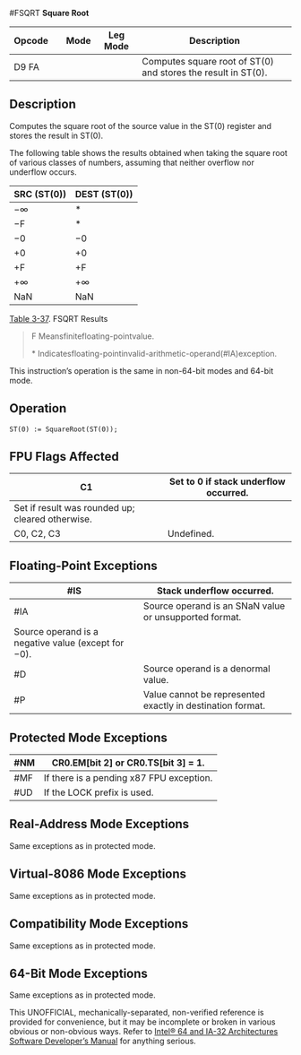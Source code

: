 #FSQRT
**Square Root**

| Opcode |     | Mode | Leg Mode | Description                                                   |
| ------ | --- | ---- | -------- | ------------------------------------------------------------- |
| D9 FA  |     |      |          | Computes square root of ST(0) and stores the result in ST(0). |

## Description

Computes the square root of the source value in the ST(0) register and stores the result in ST(0).

The following table shows the results obtained when taking the square root of various classes of numbers, assuming that neither overflow nor underflow occurs.

| SRC (ST(0)) | DEST (ST(0)) |
| ----------- | ------------ |
| −∞          | \*           |
| −F          | \*           |
| −0          | −0           |
| +0          | +0           |
| +F          | +F           |
| +∞          | +∞           |
| NaN         | NaN          |

[Table 3-37](/x86/fsqrt#tbl-3-37). FSQRT Results

> F Meansfinitefloating-pointvalue.
>
> \* Indicatesfloating-pointinvalid-arithmetic-operand(#​IA)exception.

This instruction’s operation is the same in non-64-bit modes and 64-bit mode.

## Operation

```
ST(0) := SquareRoot(ST(0));

```

## FPU Flags Affected

| C1                                               | Set to 0 if stack underflow occurred. |
| ------------------------------------------------ | ------------------------------------- |
| Set if result was rounded up; cleared otherwise. |
| C0, C2, C3                                       | Undefined.                            |

## Floating-Point Exceptions

| \#​IS                                               | Stack underflow occurred.                                  |
| --------------------------------------------------- | ---------------------------------------------------------- |
| \#​IA                                               | Source operand is an SNaN value or unsupported format.     |
| Source operand is a negative value (except for −0). |
| #​D                                                 | Source operand is a denormal value.                        |
| #​P                                                 | Value cannot be represented exactly in destination format. |

## Protected Mode Exceptions

| \#​NM  | CR0.EM[bit 2] or CR0.TS[bit 3] = 1.      |
| ------ | ---------------------------------------- |
| \#​​MF | If there is a pending x87 FPU exception. |
| #​​​UD | If the LOCK prefix is used.              |

## Real-Address Mode Exceptions

Same exceptions as in protected mode.

## Virtual-8086 Mode Exceptions

Same exceptions as in protected mode.

## Compatibility Mode Exceptions

Same exceptions as in protected mode.

## 64-Bit Mode Exceptions

Same exceptions as in protected mode.

This UNOFFICIAL, mechanically-separated, non-verified reference is provided for convenience, but it may be
incomplete or broken in various obvious or non-obvious
ways. Refer to [Intel® 64 and IA-32 Architectures Software Developer’s Manual](https://software.intel.com/en-us/download/intel-64-and-ia-32-architectures-sdm-combined-volumes-1-2a-2b-2c-2d-3a-3b-3c-3d-and-4) for anything serious.
